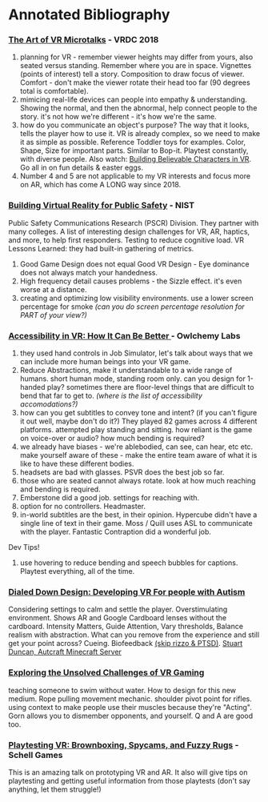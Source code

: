 # Annotated Bibliography


### [The Art of VR Microtalks](https://gdcvault.com/play/1024882/The-Art-of-VR) - VRDC 2018

1. planning for VR - remember viewer heights may differ from yours, also seated versus standing. Remember where you are in space. Vignettes (points of interest) tell a story. Composition to draw focus of viewer. Comfort - don't make the viewer rotate their head too far (90 degrees total is comfortable).
2. mimicing real-life devices can people into empathy & understanding. Showing the normal, and then the abnormal, help connect people to the story. it's not how we're different - it's how we're the same.
3. how do you communicate an object's purpose? The way that it looks, tells the player how to use it. VR is already complex, so we need to make it as simple as possible. Reference Toddler toys for examples. Color, Shape, Size for important parts. Similar to Bop-it. Playtest constantly, with diverse people. Also watch: [Building Believable Characters in VR](https://www.youtube.com/watch?v=cztvrMIome4). Go all in on fun details & easter eggs. 
4. Number 4 and 5 are not applicable to my VR interests and focus more on AR, which has come A LONG way since 2018.

### [Building Virtual Reality for Public Safety](https://gdcvault.com/play/1026918/Building-Virtual-Reality-for-Public) - NIST

Public Safety Communications Research (PSCR) Division. They partner with many colleges. A list of interesting design challenges for VR, AR, haptics, and more, to help first responders. Testing to reduce cognitive load.
VR Lessons Learned: they had built-in gathering of metrics. 
1. Good Game Design does not equal Good VR Design - Eye dominance does not always match your handedness.
1. High frequency detail causes problems - the Sizzle effect. it's even worse at a distance.
1. creating and optimizing low visibility environments. use a lower screen percentage for smoke *(can you do screen percentage resolution for PART of your view?)*

### [Accessibility in VR: How It Can Be Better ](https://gdcvault.com/play/1024865/Accessibility-in-VR-How-It) - Owlchemy Labs

1. they used hand controls in Job Simulator, let's talk about ways that we can include more human beings into your VR game.
1. Reduce Abstractions, make it understandable to a wide range of humans. short human mode, standing room only.
can you design for 1-handed play? sometimes there are floor-level things that are difficult to bend that far to get to. *(where is the list of accessibility accomodations?)*
1. how can you get subtitles to convey tone and intent? (if you can't figure it out well, maybe don't do it?)
They played 82 games across 4 different platforms. attempted play standing and sitting. how reliant is the game on voice-over or audio? how much bending is required?
1. we already have biases - we're ablebodied, can see, can hear, etc etc. make yourself aware of these - make the entire team aware of what it is like to have these different bodies.
1. headsets are bad with glasses. PSVR does the best job so far.
1. those who are seated cannot always rotate. look at how much reaching and bending is required.
1. Emberstone did a good job. settings for reaching with.
1. option for no controllers. Headmaster.
1. in-world subtitles are the best, in their opinion. Hypercube didn't have a single line of text in their game. Moss / Quill uses ASL to communicate with the player. Fantastic Contraption did a wonderful job.

Dev Tips!
1. use hovering to reduce bending and speech bubbles for captions. Playtest everything, all of the time.


### [Dialed Down Design: Developing VR For people with Autism](https://gdcvault.com/play/1024867/Dialed-Down-Design-Insights-from)
Considering settings to calm and settle the player. Overstimulating environment. Shows AR and Google Cardboard lenses without the cardboard.
Intensity Matters, Guide Attention, Vary thresholds, Balance realism with abstraction. What can you remove from the experience and still get your point across? Cueing. Biofeedback [(skip rizzo & PTSD)](https://www.youtube.com/watch?v=uWS_0XnHc_Y). [Stuart Duncan, Autcraft Minecraft Server](https://www.youtube.com/watch?v=iclWth_VvBs) 

### [Exploring the Unsolved Challenges of VR Gaming ](https://gdcvault.com/play/1024869/Exploring-the-Unsolved-Challenges-of)
teaching someone to swim without water. How to design for this new medium. Rope pulling movement mechanic. shoulder pivot point for rifles. using context to make people use their muscles because they're "Acting". Gorn allows you to dismember opponents, and yourself. Q and A are good too.

### [Playtesting VR: Brownboxing, Spycams, and Fuzzy Rugs](https://gdcvault.com/play/1024863/Playtesting-VR-Brownboxing-Spycams-and) - Schell Games

This is an amazing talk on prototyping VR and AR. It also will give tips on playtesting and getting useful information from those playtests (don't say anything, let them struggle!)
